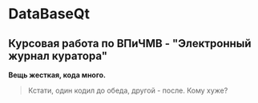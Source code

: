 # DataBaseQt  
## Курсовая работа по ВПиЧМВ - "Электронный журнал куратора"  
**Вещь жесткая, кода много.**
> Кстати, один кодил до обеда, другой - после. Кому хуже?
